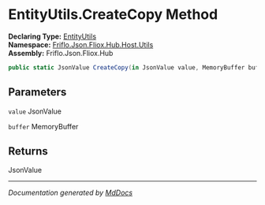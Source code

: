 ﻿<!--  
  <auto-generated>   
    The contents of this file were generated by a tool.  
    Changes to this file may be list if the file is regenerated  
  </auto-generated>   
-->

# EntityUtils.CreateCopy Method

**Declaring Type:** [EntityUtils](../index.md)  
**Namespace:** [Friflo.Json.Fliox.Hub.Host.Utils](../../index.md)  
**Assembly:** Friflo.Json.Fliox.Hub

```csharp
public static JsonValue CreateCopy(in JsonValue value, MemoryBuffer buffer);
```

## Parameters

`value`  JsonValue

`buffer`  MemoryBuffer

## Returns

JsonValue

___

*Documentation generated by [MdDocs](https://github.com/ap0llo/mddocs)*
